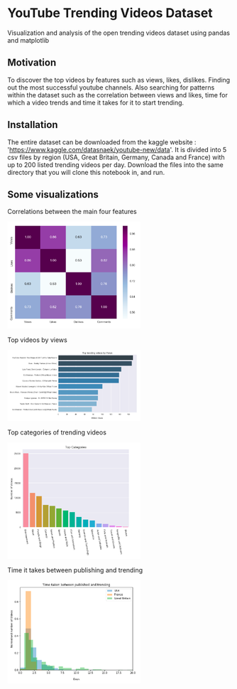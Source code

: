 # YouTube Trending Videos Dataset
Visualization and analysis of the open trending videos dataset using pandas and matplotlib

## Motivation
To discover the top videos by features such as views, likes, dislikes. Finding out the most successful youtube channels. Also searching for patterns within the dataset such as the correlation between views and likes, time for which a video trends and time it takes for it to start trending. 

## Installation
The entire dataset can be downloaded from the kaggle website : 'https://www.kaggle.com/datasnaek/youtube-new/data'.
It is divided into 5 csv files by region (USA, Great Britain, Germany, Canada and France) with up to 200 listed trending videos per day. Download the files into the same directory that you will clone this notebook in, and run. 

## Some visualizations
Correlations between the main four features

<img src="https://github.com/rva15/Youtube_data_analysis/blob/master/correlation.png" width="300">
   
Top videos by views

<img src="https://github.com/rva15/Youtube_data_analysis/blob/master/topviews.png" width="300">

Top categories of trending videos

<img src="https://github.com/rva15/Youtube_data_analysis/blob/master/top_cat.png" width="300">

Time it takes between publishing and trending

<img src="https://github.com/rva15/Youtube_data_analysis/blob/master/timetotrend.png" width="300">
